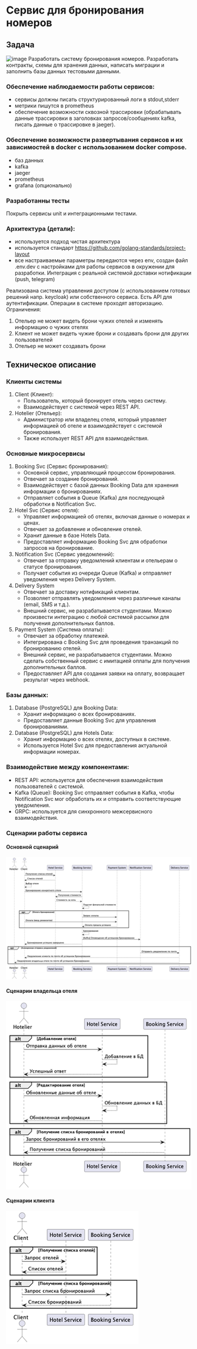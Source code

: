 # Сервис для бронирования номеров
## Задача 
![image](media/components-diagram.png)
Разработать систему бронирования номеров. Разработать контракты, схемы для хранения данных, написать миграции и заполнить базы данных тестовыми данными.
### Обеспечение наблюдаемости работы сервисов: 
- сервисы должны писать структурированный логи в stdout,stderr
- метрики пишутся в prometheus 
- обеспечение возможности сквозной трассировки (обрабатывать данные трассировки в заголовках запросов/сообщениях kafka, писать данные о трассировке в jaeger). 
### Обеспечение возможности развертывания сервисов и их зависимостей в docker с использованием docker compose. 
- баз данных
- kafka
- jaeger
- prometheus
- grafana (опционально)
### Разработанны тесты 
Покрыть сервисы unit и интеграционными тестами. 
### Архитектура (детали): 
- используется подход чистая архитектура
- используется стандарт https://github.com/golang-standards/project-layout
- все настраиваемые параметры передаются через env, создан файл .env.dev с настройками для работы сервисов в окружении для разработки. 
Интеграция с реальной системой доставки нотификации (push, telegram) 

Реализована системa управления доступом (с использованием готовых решений напр. keycloak) или собственного сервиса. Есть API для аутентификации. Операции в системе проходят авторизацию.
Ограничения: 
1) Отельер не может видеть брони чужих отелей и изменять информацию о чужих отелях
2) Клиент не может видеть чужие брони и создавать брони для других пользователей
3) Отельер не может создавать брони

## Техническое описание
### Клиенты системы
1. Client (Клиент):
   - Пользователь, который бронирует отель через систему.
   - Взаимодействует с системой через REST API.
2. Hotelier (Отельер):
   - Администратор или владелец отеля, который управляет информацией об отеле и взаимодействует с системой бронирования.
   - Также использует REST API для взаимодействия.

### Основные микросервисы
1. Booking Svc (Сервис бронирования):
   - Основной сервис, управляющий процессом бронирования.
   - Отвечает за создание бронирований.
   - Взаимодействует с базой данных Booking Data для хранения информации о бронированиях.
   - Отправляет события в Queue (Kafka) для последующей обработки в Notification Svc.
2. Hotel Svc (Сервис отеля):
   - Управляет информацией об отелях, включая данные о номерах и ценах.
   - Отвечает за добавление и обновление отелей.
   - Хранит данные в базе Hotels Data.
   - Предоставляет информацию Booking Svc для обработки запросов на бронирование.
3. Notification Svc (Сервис уведомлений):
   - Отвечает за отправку уведомлений клиентам и отельерам о статусе бронирования.
   - Получает события из очереди Queue (Kafka) и отправляет уведомления через Delivery System.
4. Delivery System
   - Отвечает за доставку нотификаций клиентам.
   - Позволяет отправлять уведомления через различные каналы (email, SMS и т.д.).
   - Внешний сервис, не разрабатывается студентами. Можно произвести интеграцию с любой системой рассылки для получения дополнительных баллов.
5. Payment System (Система оплаты):
   - Отвечает за обработку платежей.
   - Интегрирована с Booking Svc для проведения транзакций по бронированию отелей.
   - Внешний сервис, не разрабатывается студентами. Можно сделать собственный сервис с имитацией оплаты для получения дополнительных баллов.
   - Предоставляет API для создания заявки на оплату, возвращает результат через webhook.

### Базы данных:
1. Database (PostgreSQL) для Booking Data:
   - Хранит информацию о всех бронированиях.
   - Предоставляет данные Booking Svc для управления бронированиями.
2. Database (PostgreSQL) для Hotels Data:
   - Хранит информацию о всех отелях, доступных в системе.
   - Используется Hotel Svc для предоставления актуальной информации номерах.
   
### Взаимодействие между компонентами:
   - REST API: используется для обеспечения взаимодействия пользователей с системой.
   - Kafka (Queue): Booking Svc отправляет события в Kafka, чтобы Notification Svc мог обработать их и отправить соответствующие уведомления.
   - GRPC: используется для синхронного межсервисного взаимодействия.

### Сценарии работы сервиса
#### Основной сценарий
![Основной сценарий](media/main.png)
#### Сценарии владельца отеля
![Сценарии владельца отеля](media/hotelier.png)
#### Сценарии клиента
![Сценарии клиента](media/client.png)

